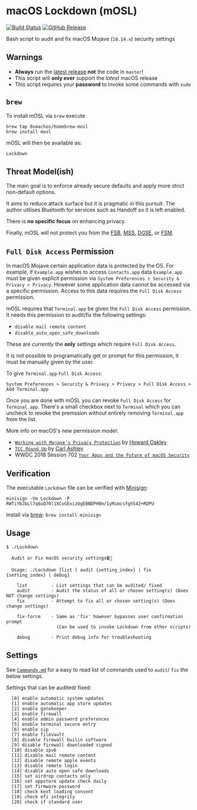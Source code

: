 # macOS Lockdown (mOSL)
[![Build Status](https://travis-ci.org/0xmachos/mOSL.svg?branch=master)](https://travis-ci.org/0xmachos/mOSL) [![GitHub Release](https://github-basic-badges.herokuapp.com/release/0xmachos/mOSL.svg)](https://github.com/0xmachos/mOSL/releases/latest)

Bash script to audit and fix macOS Mojave (`10.14.x`) security settings

## Warnings
- **Always** run the [latest release](https://github.com/0xmachos/mOSL/releases/latest) **not** the code in `master`!
- This script will **only ever** support the _latest_ macOS release  
- This script requires your **password** to invoke some commands with `sudo`  


## `brew`

To install mOSL via `brew` execute

```
brew tap 0xmachos/homebrew-mosl
brew install mosl
```

mOSL will then be available as: 

```
Lockdown
```


## Threat Model(ish) 

The main goal is to enforce already secure defaults and apply more strict non-default options. 

It aims to reduce attack surface but it is pragmatic in this pursuit. The author utilises Bluetooth for services such as Handoff so it is left enabled.

There is **no specific focus** on enhancing privacy. 

Finally, mOSL will not protect you from the [FSB](https://en.wikipedia.org/wiki/Federal_Security_Service), [MSS](https://en.wikipedia.org/wiki/Ministry_of_State_Security_(China)), [DGSE](https://en.wikipedia.org/wiki/Directorate-General_for_External_Security), or [FSM](https://en.wikipedia.org/wiki/Flying_Spaghetti_Monster).

## `Full Disk Access` Permission

In macOS Mojave certain application data is protected by the OS. For example, if `Example.app` wishes to access `Contacts.app` data `Example.app` must be given explicit permission via `System Preferences > Security & Privacy > Privacy`. However some application data cannot be accessed via a specific permission. Access to this data requires the `Full Disk Access` permission. 

mOSL requires that `Terminal.app` be given the `Full Disk Access` permission. It needs this permission to audit/fix the following settings: 

- `disable mail remote content`
- `disable_auto_open_safe_downloads`

These are *currently* the **only** settings which require `Full Disk Access`.

It is not possible to programatically get or prompt for this permission, it must be manually given by the user.

To give `Terminal.app` `Full Disk Access`:

```
System Preferences > Security & Privacy > Privacy > Full Disk Access > Add Terminal.app
```

Once you are done with mOSL you can revoke `Full Disk Access` for `Terminal.app`. There's a small checkbox next to `Terminal` which you can uncheck to revoke the premssion without entirely removing `Terminal.app` from the list.  

More info on macOS's new permission model:

- [`Working with Mojave’s Privacy Protection`](https://eclecticlight.co/2018/09/06/working-with-mojaves-privacy-protection/) by [Howard Oakley](https://twitter.com/howardnoakley)
- [`TCC Round Up`](https://carlashley.com/2018/09/28/tcc-round-up/) by [Carl Ashley](https://twitter.com/carlashleyphoto)
- WWDC 2018 Session 702 [`Your Apps and the Future of macOS Security`](https://developer.apple.com/videos/play/wwdc2018/702/)

## Verification

The executable `Lockdown` file can be verified with [Minisign](https://jedisct1.github.io/minisign/):
```
minisign -Vm Lockdown -P RWTiYbJbLl7q6uQ70l1XCvGExizUgEBNDPH0m/1yMimcsfgh542+RDPU
```
Install via [brew](https://brew.sh/): `brew install minisign`

## Usage

```
$ ./Lockdown 

  Audit or Fix macOS security settings🔒🍎

  Usage: ./Lockdown [list | audit {setting_index} | fix {setting_index} | debug]

    list         - List settings that can be audited/ fixed
    audit        - Audit the status of all or chosen setting(s) (Does NOT change settings)
    fix          - Attempt to fix all or chosen setting(s) (Does change settings)

    fix-force    - Same as 'fix' however bypasses user confirmation prompt
                   (Can be used to invoke Lockdown from other scripts)

    debug        - Print debug info for troubleshooting

```

## Settings

See [`Commands.md`](https://github.com/0xmachos/mOSL/blob/master/Commands.md) for a easy to read list of commands used to `audit`/ `fix` the below settings.

Settings that can be audited/ fixed:
```
  [0] enable automatic system updates
  [1] enable automatic app store updates
  [2] enable gatekeeper
  [3] enable firewall
  [4] enable admin password preferences
  [5] enable terminal secure entry
  [6] enable sip
  [7] enable filevault
  [8] disable firewall builin software
  [9] disable firewall downloaded signed
  [10] disable ipv6
  [11] disable mail remote content
  [12] disable remote apple events
  [13] disable remote login
  [14] disable auto open safe downloads
  [15] set airdrop contacts only
  [16] set appstore update check daily
  [17] set firmware password
  [18] check kext loading consent
  [19] check efi integrity
  [20] check if standard user
```
